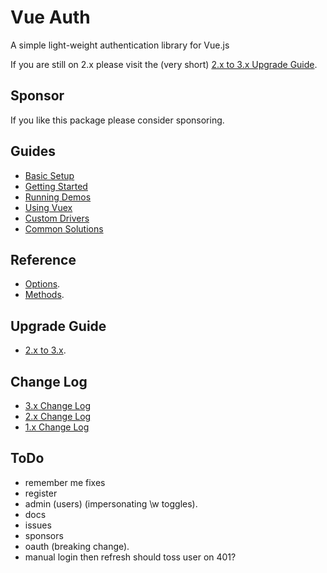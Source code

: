 # Vue Auth

A simple light-weight authentication library for Vue.js

If you are still on 2.x please visit the (very short) [2.x to 3.x Upgrade Guide]().


## Sponsor

If you like this package please consider sponsoring.


## Guides

* [Basic Setup](https://websanova.com/docs/vue-auth)
* [Getting Started](https://websanova.com/docs/vue-auth)
* [Running Demos](https://websanova.com/docs/vue-auth/Demos.md)
* [Using Vuex](https://websanova.com/docs/vue-auth)
* [Custom Drivers](https://websanova.com/docs/vue-auth)
* [Common Solutions](https://websanova.com/docs/Recipes.md)


## Reference

* [Options](https://websanova.com/docs/vue-auth).
* [Methods](https://websanova.com/docs/vue-auth).


## Upgrade Guide

* [2.x to 3.x](/docs/upgrades/2.x-3.x.md).


## Change Log

* [3.x Change Log](/docs/changes/3.x.md)
* [2.x Change Log](/docs/changes/2.x.md)
* [1.x Change Log](/docs/changes/1.x.md)


## ToDo

- remember me fixes
- register
- admin (users) (impersonating \w toggles).
- docs
- issues
- sponsors
- oauth (breaking change).
- manual login then refresh should toss user on 401?